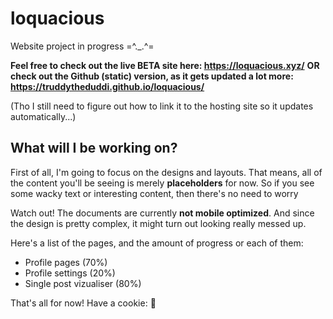# loquacious
Website project in progress =^._.^=

**Feel free to check out the live BETA site here: https://loquacious.xyz/**
**OR check out the Github (static) version, as it gets updated a lot more: https://truddytheduddi.github.io/loquacious/**

(Tho I still need to figure out how to link it to the hosting site so it updates automatically...)

## What will I be working on?
First of all, I'm going to focus on the designs and layouts. That means, all of the content you'll be seeing is merely **placeholders** for now. So if you see some wacky text or interesting content, then there's no need to worry

Watch out! The documents are currently **not mobile optimized**. And since the design is pretty complex, it might turn out looking really messed up.

Here's a list of the pages, and the amount of progress or each of them:
* Profile pages (70%)
* Profile settings (20%)
* Single post vizualiser (80%)

That's all for now! Have a cookie: :cookie:

